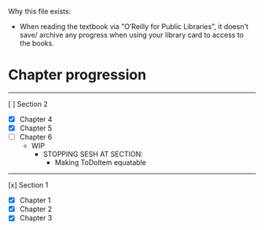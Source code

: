 Why this file exists:
- When reading the textbook via "O’Reilly for Public Libraries", it doesn't save/ archive any progress when using your library card to access to the books.

# Chapter progression


___
[ ] Section 2
- [x] Chapter 4
- [x] Chapter 5
- [ ] Chapter 6
    - WIP
        - STOPPING SESH AT SECTION:
            - Making ToDoItem equatable

___
[x] Section 1
- [x] Chapter 1
- [x] Chapter 2
- [x] Chapter 3